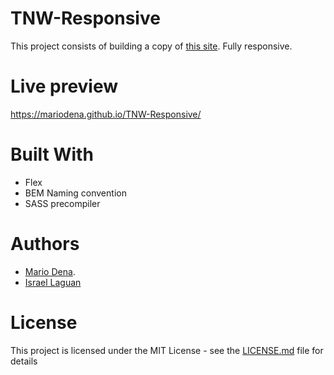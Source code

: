 # TNW-Responsive

This project consists of building a copy of [this site](https://thenextweb.com/).
Fully responsive.

# Live preview

https://mariodena.github.io/TNW-Responsive/

# Built With

* Flex
* BEM Naming convention
* SASS precompiler

# Authors

* [Mario Dena](https://github.com/MarioDena).
* [Israel Laguan](https://github.com/Israel-Laguan)

# License

This project is licensed under the MIT License - see the [LICENSE.md](LICENSE.md) file for details
